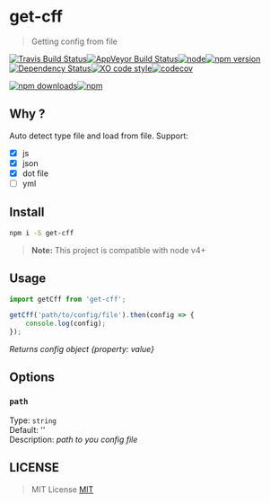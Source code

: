 # get-cff

> Getting config from file 

[![Travis Build Status](https://img.shields.io/travis/GitScrum/get-cff.svg?style=flat-square&label=unix)](https://travis-ci.org/GitScrum/get-cff)[![AppVeyor Build Status](https://img.shields.io/appveyor/ci/GitScrum/get-cff.svg?style=flat-square&label=windows)](https://ci.appveyor.com/project/GitScrum/get-cff)[![node](https://img.shields.io/node/v/get-cff.svg?maxAge=2592000&style=flat-square)]()[![npm version](https://img.shields.io/npm/v/get-cff.svg?style=flat-square)](https://www.npmjs.com/package/get-cff)[![Dependency Status](https://david-dm.org/gitscrum/get-cff.svg?style=flat-square)](https://david-dm.org/gitscrum/get-cff)[![XO code style](https://img.shields.io/badge/code_style-XO-5ed9c7.svg?style=flat-square)](https://github.com/sindresorhus/xo)[![codecov](https://img.shields.io/codecov/c/github/GitScrum/get-cff/master.svg?style=flat-square)](https://codecov.io/gh/GitScrum/get-cff)

[![npm downloads](https://img.shields.io/npm/dm/get-cff.svg?style=flat-square)](https://www.npmjs.com/package/get-cff)[![npm](https://img.shields.io/npm/dt/get-cff.svg?style=flat-square)](https://www.npmjs.com/package/get-cff)

## Why ?
Auto detect type file and load from file. Support:
- [x] js
- [x] json
- [x] dot file
- [ ] yml

## Install

```bash
npm i -S get-cff
```

> **Note:** This project is compatible with node v4+

## Usage

```js
import getCff from 'get-cff';

getCff('path/to/config/file').then(config => {
    console.log(config);
});

```
*Returns config object {property: value}*

## Options

### `path`
Type: `string`  
Default: ''  
Description: *path to you config file*  

## LICENSE

> MIT License [MIT](license)
